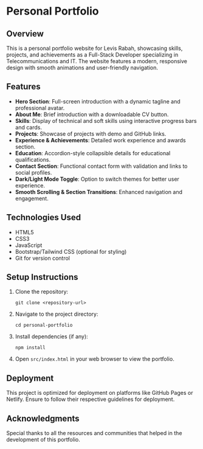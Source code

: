 # Personal Portfolio

## Overview
This is a personal portfolio website for Levis Rabah, showcasing skills, projects, and achievements as a Full-Stack Developer specializing in Telecommunications and IT. The website features a modern, responsive design with smooth animations and user-friendly navigation.

## Features
- **Hero Section**: Full-screen introduction with a dynamic tagline and professional avatar.
- **About Me**: Brief introduction with a downloadable CV button.
- **Skills**: Display of technical and soft skills using interactive progress bars and cards.
- **Projects**: Showcase of projects with demo and GitHub links.
- **Experience & Achievements**: Detailed work experience and awards section.
- **Education**: Accordion-style collapsible details for educational qualifications.
- **Contact Section**: Functional contact form with validation and links to social profiles.
- **Dark/Light Mode Toggle**: Option to switch themes for better user experience.
- **Smooth Scrolling & Section Transitions**: Enhanced navigation and engagement.

## Technologies Used
- HTML5
- CSS3
- JavaScript
- Bootstrap/Tailwind CSS (optional for styling)
- Git for version control

## Setup Instructions
1. Clone the repository:
   ```
   git clone <repository-url>
   ```
2. Navigate to the project directory:
   ```
   cd personal-portfolio
   ```
3. Install dependencies (if any):
   ```
   npm install
   ```
4. Open `src/index.html` in your web browser to view the portfolio.

## Deployment
This project is optimized for deployment on platforms like GitHub Pages or Netlify. Ensure to follow their respective guidelines for deployment.

## Acknowledgments
Special thanks to all the resources and communities that helped in the development of this portfolio.